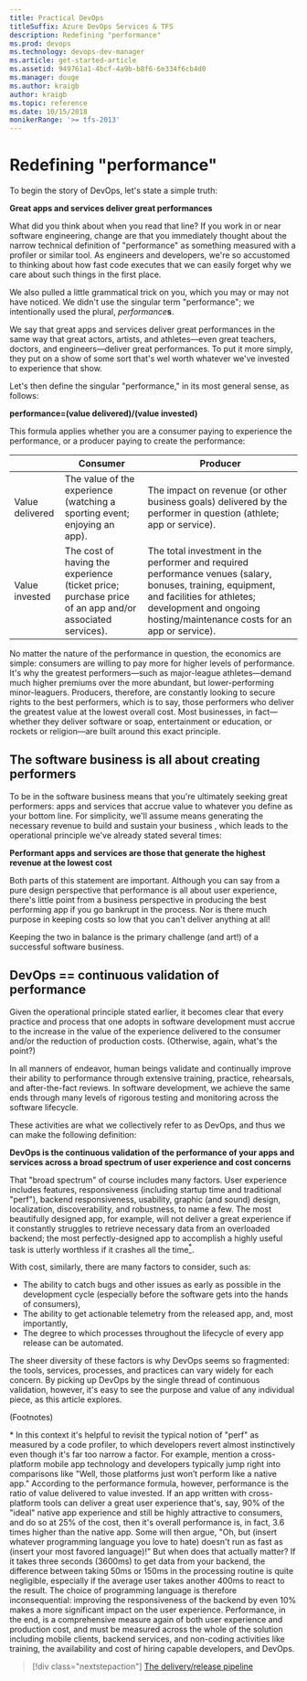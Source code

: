 ```yaml
---
title: Practical DevOps
titleSuffix: Azure DevOps Services & TFS
description: Redefining "performance"
ms.prod: devops
ms.technology: devops-dev-manager
ms.article: get-started-article
ms.assetid: 949761a1-4bcf-4a9b-b8f6-6e334f6cb4d0
ms.manager: douge
ms.author: kraigb
author: kraigb
ms.topic: reference
ms.date: 10/15/2018
monikerRange: '>= tfs-2013'
---
```


# Redefining "performance"

To begin the story of DevOps, let's state a simple truth:

**Great apps and services deliver great performances**

What did you think about when you read that line? If you work in or near software engineering, change are that you immediately thought about the narrow technical definition of "performance" as something measured with a profiler or similar tool. As engineers and developers, we're so accustomed to thinking about how fast code executes that we can easily forget why we care about such things in the first place.

We also pulled a little grammatical trick on you, which you may or may not have noticed. We didn't use the singular term "performance"; we intentionally used the plural, *performance***s**.

We say that great apps and services deliver great performances in the same way that great actors, artists, and athletes&mdash;even great teachers, doctors, and engineers&mdash;deliver great performances. To put it more simply, they put on a show of some sort that's wel worth whatever we've invested to experience that show.

Let's then define the singular "performance," in its most general sense, as follows:

**performance=(value delivered)/(value invested)**

This formula applies whether you are a consumer paying to experience the performance, or a producer paying to create the performance:

| | Consumer | Producer |
| --- | --- | --- |
| Value delivered | The value of the experience (watching a sporting event; enjoying an app). | The impact on revenue (or other business goals) delivered by the performer in question (athlete; app or service). |
| Value invested | The cost of having the experience (ticket price; purchase price of an app and/or associated services). | The total investment in the performer and required performance venues (salary, bonuses, training, equipment, and facilities for athletes; development and ongoing hosting/maintenance costs for an app or service). |

No matter the nature of the performance in question, the economics are simple: consumers are willing to pay more for higher levels of performance. It's why the greatest performers&mdash;such as major-league athletes&mdash;demand much higher premiums over the more abundant, but lower-performing minor-leaguers. Producers, therefore, are constantly looking to secure rights to the best performers, which is to say, those performers who deliver the greatest value at the lowest overall cost. Most businesses, in fact&mdash;whether they deliver software or soap, entertainment or education, or rockets or religion&mdash;are built around this exact principle.

## The software business is all about creating performers

To be in the software business means that you're ultimately seeking great performers: apps and services that accrue value to whatever you define as your bottom line. For simplicity, we'll assume means generating the necessary revenue to build and sustain your business , which leads to the operational principle we've already stated several times:

**Performant apps and services are those that generate the highest revenue at the lowest cost**

Both parts of this statement are important. Although you can say from a pure design perspective that performance is all about user experience, there's little point from a business perspective in producing the best performing app if you go bankrupt in the process. Nor is there much purpose in keeping costs so low that you can't deliver anything at all!

Keeping the two in balance is the primary challenge (and art!) of a successful software business.

## DevOps == continuous validation of performance

Given the operational principle stated earlier, it becomes clear that every practice and process that one adopts in software development must accrue to the increase in the value of the experience delivered to the consumer and/or the reduction of production costs. (Otherwise, again, what's the point?)

In all manners of endeavor, human beings validate and continually improve their ability to performance through extensive training, practice, rehearsals, and after-the-fact reviews. In software development, we achieve the same ends through many levels of rigorous testing and monitoring across the software lifecycle.

These activities are what we collectively refer to as DevOps, and thus we can make the following definition:

**DevOps is the continuous validation of the performance of your apps and services across a broad spectrum of user experience and cost concerns**

That "broad spectrum" of course includes many factors. User experience includes features, responsiveness (including startup time and traditional "perf"), backend responsiveness, usability, graphic (and sound) design, localization, discoverability, and robustness, to name a few. The most beautifully designed app, for example, will not deliver a great experience if it constantly struggles to retrieve necessary data from an overloaded backend; the most perfectly-designed app to accomplish a highly useful task is utterly worthless if it crashes all the time[<sup>*</sup>](#footnote1).

With cost, similarly, there are many factors to consider, such as:

- The ability to catch bugs and other issues as early as possible in the development cycle (especially before the software gets into the hands of consumers),
- The ability to get actionable telemetry from the released app, and, most importantly,
- The degree to which processes throughout the lifecycle of every app release can be automated.

The sheer diversity of these factors is why DevOps seems so fragmented: the tools, services, processes, and practices can vary widely for each concern. By picking up DevOps by the single thread of continuous validation, however, it's easy to see the purpose and value of any individual piece, as this article explores.

(Footnotes)

<a name="footnote1">*</a> In this context it's helpful to revisit the typical notion of "perf" as measured by a code profiler, to which developers revert almost instinctively even though it's far too narrow a factor. For example, mention a cross-platform mobile app technology and developers typically jump right into comparisons like "Well, those platforms just won’t perform like a native app." According to the performance formula, however, performance is the ratio of value delivered to value invested. If an app written with cross-platform tools can deliver a great user experience that's, say, 90% of the "ideal" native app experience and still be highly attractive to consumers, and do so at 25% of the cost, then it's overall performance is, in fact, 3.6 times higher than the native app. Some will then argue, "Oh, but (insert whatever programming language you love to hate) doesn't run as fast as (insert your most favored language)!" But when does that actually matter? If it takes three seconds (3600ms) to get data from your backend, the difference between taking 50ms or 150ms in the processing routine is quite negligible, especially if the average user takes another 400ms to react to the result. The choice of programming language is therefore inconsequential: improving the responsiveness of the backend by even 10% makes a more significant impact on the user experience. Performance, in the end, is a comprehensive measure again of both user experience and production cost, and must be measured across the whole of the solution including mobile clients, backend services, and non-coding activities like training, the availability and cost of hiring capable developers, and DevOps.

> [!div class="nextstepaction"]
> [The delivery/release pipeline](azure-devops-guide-for-managers-04-pipeline.md)
